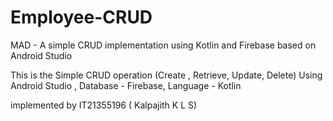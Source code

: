 # Employee-CRUD
MAD - A simple CRUD implementation using Kotlin and Firebase based on Android Studio

This is the Simple CRUD operation (Create , Retrieve, Update, Delete)
Using Android Studio , 
Database - Firebase, 
Language - Kotlin

implemented by 
IT21355196 ( Kalpajith K L S)
